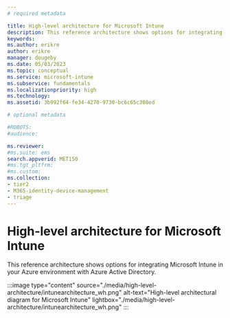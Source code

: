 ```yaml
---
# required metadata

title: High-level architecture for Microsoft Intune
description: This reference architecture shows options for integrating Microsoft Intune in your Azure environment with Azure Active Directory.
keywords:
ms.author: erikre
author: erikre
manager: dougeby
ms.date: 05/03/2023
ms.topic: conceptual
ms.service: microsoft-intune
ms.subservice: fundamentals
ms.localizationpriority: high
ms.technology:
ms.assetid: 3b992f64-fe34-4270-9730-bc6c65c308ed

# optional metadata

#ROBOTS:
#audience:

ms.reviewer: 
#ms.suite: ems
search.appverid: MET150
#ms.tgt_pltfrm:
#ms.custom:
ms.collection:
- tier2
- M365-identity-device-management
- triage
---
```

# High-level architecture for Microsoft Intune
This reference architecture shows options for integrating Microsoft Intune in your Azure environment with Azure Active Directory.  

:::image type="content" source="./media/high-level-architecture/intunearchitecture_wh.png" alt-text="High-level architectural diagram for Microsoft Intune"  lightbox="./media/high-level-architecture/intunearchitecture_wh.png" :::

<!-- [Image with dark contrast](./media/intunearchitecture.svg) -->
